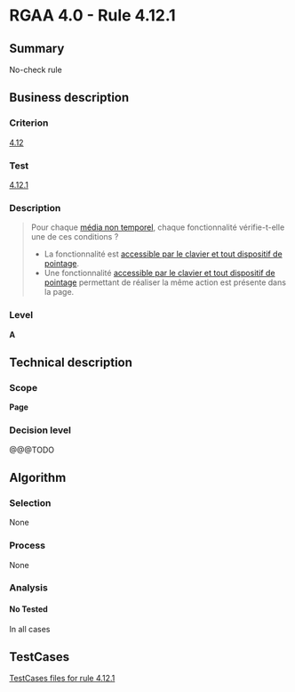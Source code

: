 # RGAA 4.0 - Rule 4.12.1

## Summary
No-check rule


## Business description

### Criterion
[4.12](https://www.numerique.gouv.fr/publications/rgaa-accessibilite/methode/criteres/#crit-4-12)

### Test
[4.12.1](https://www.numerique.gouv.fr/publications/rgaa-accessibilite/methode/criteres/#test-4-12-1)

### Description
> Pour chaque [média non temporel](https://www.numerique.gouv.fr/publications/rgaa-accessibilite/methode/glossaire/#media-non-temporel), chaque fonctionnalité vérifie-t-elle une de ces conditions ?
> 
> * La fonctionnalité est [accessible par le clavier et tout dispositif de pointage](https://www.numerique.gouv.fr/publications/rgaa-accessibilite/methode/glossaire/#accessible-et-activable-par-le-clavier-et-tout-dispositif-de-pointage).
> * Une fonctionnalité [accessible par le clavier et tout dispositif de pointage](https://www.numerique.gouv.fr/publications/rgaa-accessibilite/methode/glossaire/#accessible-et-activable-par-le-clavier-et-tout-dispositif-de-pointage) permettant de réaliser la même action est présente dans la page.

### Level
**A**


## Technical description

### Scope
**Page**

### Decision level
@@@TODO


## Algorithm

### Selection
None

### Process
None

### Analysis

#### No Tested
In all cases


##  TestCases

[TestCases files for rule 4.12.1](https://gitlab.com/asqatasun/Asqatasun/-/tree/v5/rules/rules-rgaa4.0/src/test/resources/testcases/rgaa40//Rgaa40Rule041201/)


